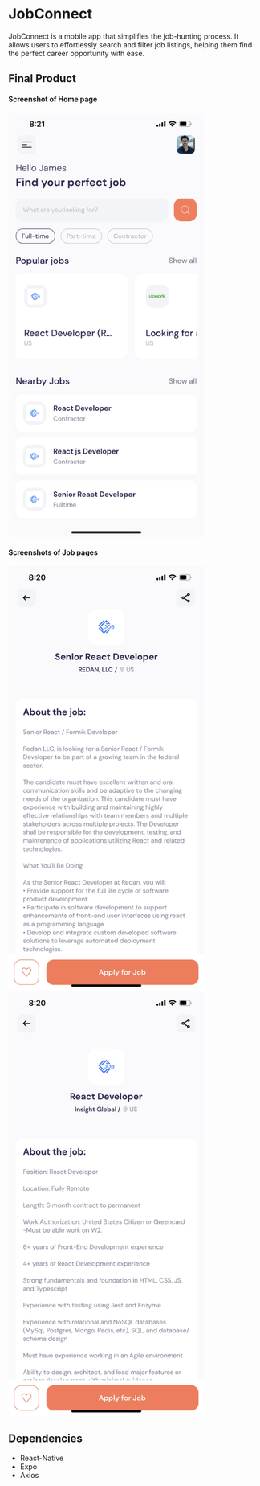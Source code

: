 # JobConnect
JobConnect is a mobile app that simplifies the job-hunting process. It allows users to effortlessly search and filter job listings, helping them find the perfect career opportunity with ease.

## Final Product

<h4>Screenshot of Home page</h4>
<img src="https://github.com/jameshuang98/JobConnect/blob/master/assets/screenshots/home_page.PNG?raw=true" alt="Image Description" width="390" height="844">

<h4>Screenshots of Job pages</h4>
<img src="https://github.com/jameshuang98/JobConnect/blob/master/assets/screenshots/job2.PNG?raw=true" alt="Image Description" width="390" height="844">

<img src="https://github.com/jameshuang98/JobConnect/blob/master/assets/screenshots/job1.PNG?raw=true" alt="Image Description" width="390" height="844">

## Dependencies

- React-Native
- Expo
- Axios
